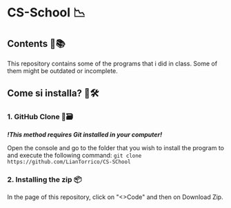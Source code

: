 # **CS-School** 📉
## **Contents** 🧰📚
This repository contains some of the programs that i did in class.
Some of them might be outdated or incomplete.

## Come si installa? 🧰🛠️
### 1. GitHub Clone 🤖🗃️
***!This method requires Git installed in your computer!***

Open the console and go to the folder that you wish to install the program to and execute the following command: `git clone https://github.com/LianTorrico/CS-SChool`
### 2. Installing the zip 📦
In the page of this repository, click on "<>Code" and then on Download Zip.
